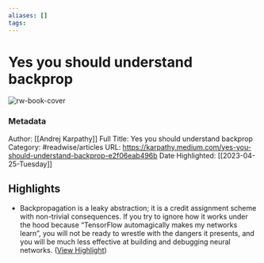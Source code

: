 ```yaml
---
aliases: []
tags:
---
```

# Yes you should understand backprop

![rw-book-cover](https://miro.medium.com/v2/resize:fit:1200/1*Ms0ggCGJ2gZqJJlY16wQ4w.png)
### Metadata
Author: [[Andrej Karpathy]]
Full Title: Yes you should understand backprop
Category: #readwise/articles
URL: https://karpathy.medium.com/yes-you-should-understand-backprop-e2f06eab496b
Date Highlighted: [[2023-04-25-Tuesday]]

## Highlights
- Backpropagation is a leaky abstraction; it is a credit assignment scheme with non-trivial consequences. If you try to ignore how it works under the hood because “TensorFlow automagically makes my networks learn”, you will not be ready to wrestle with the dangers it presents, and you will be much less effective at building and debugging neural networks. ([View Highlight](https://read.readwise.io/read/01gyv1cx35mj2q636d0tq4t0es))
